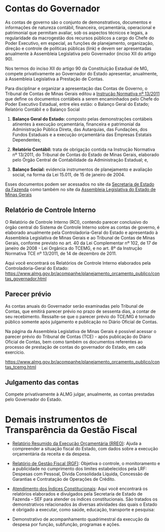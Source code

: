 # Contas do Governador

As contas de governo são o conjunto de demonstrativos, documentos e informações de natureza contábil, financeira, orçamentária, operacional e patrimonial que permitam avaliar, sob os aspectos técnicos e legais, a regularidade da macrogestão dos recursos públicos a cargo do Chefe do Poder Executivo, em especial, as funções de planejamento, organização, direção e controle de políticas públicas (link) e devem ser apresentadas anualmente à Assembleia Legislativa pelo Governador (inciso XII do artigo 90).

Nos termos do inciso XII do artigo 90 da Constituição Estadual de MG, compete privativamente ao Governador do Estado apresentar, anualmente, à Assembleia Legislativa a Prestação de Contas.

Para disciplinar e organizar a apresentação das Contas de Governo, o Tribunal de Contas de Minas Gerais editou a [Instrução Normativa nº 13/2011](https://www.tce.mg.gov.br/projetocontas/atos/IN-13-11.pdf) que define os documentos contábeis a serem encaminhados pelo Chefe do Poder Executivo Estadual, entre eles estão: o Balanço Geral do Estado; Relatório Contábil e o Balanço Social

1. 	**Balanço Geral do Estado:** composto pelas demonstrações contábeis atinentes à execução orçamentária, financeira e patrimonial da Administração Pública Direta, das Autarquias, das Fundações, dos Fundos Estaduais e a execução orçamentária das Empresas Estatais Dependentes;

2. **Relatório Contábil:** trata de obrigação contida na Instrução Normativa nº 13/2011, do Tribunal de Contas do Estado de Minas Gerais, elaborado pelo Órgão Central de Contabilidade da Administração Estadual; e,

3. **Balanço Social:** evidencia instrumentos de planejamento e avaliação social, na forma da Lei 15.011, de 15 de janeiro de 2004.

Esses documentos podem ser acessados no site da [Secretaria de Estado da Fazenda](http://www.fazenda.mg.gov.br/governo/contadoria_geral/relatorio_contabil/) como também no site da [Assembleia Legislativa do Estado de Minas Gerais](https://www.almg.gov.br/acompanhe/planejamento_orcamento_publico/contas_governador.html)

## Relatório de Controle Interno

O Relatório de Controle Interno (RCI), contendo parecer conclusivo do órgão central do Sistema de Controle Interno sobre as contas de governo, é elaborado anualmente pela Controladoria-Geral do Estado e apresentado à Assembleia Legislativa de Minas Gerais e ao Tribunal de Contas de Minas Gerais, conforme previsto no art. 40 da Lei Complementar nº 102, de 17 de janeiro de 2008 - Lei Orgânica do TCEMG, e no art. 8º da Instrução Normativa TCE nº 13/2011, de 14 de dezembro de 2011.

Aqui você encontrará os Relatórios de Controle Interno elaborados pela Controladoria-Geral do Estado:
https://www.almg.gov.br/acompanhe/planejamento_orcamento_publico/contas_governador.html

## Parecer prévio

As contas anuais do Governador serão examinadas pelo Tribunal de Contas, que emitirá parecer prévio no prazo de sessenta dias, a contar de seu recebimento. Ressalte-se que o parecer prévio do TCE/MG é tornado público somente após julgamento e publicação no Diário Oficial de Contas. 

Na página da Assembleia Legislativa de Minas Gerais é possível acessar o parecer prévio do Tribunal de Contas (TCE) - após publicação do Diário Oficial de Contas, bem como também os documentos referentes ao processo de prestação de contas do governador do Estado, em cada exercício.

https://www.almg.gov.br/acompanhe/planejamento_orcamento_publico/contas_tcemg.html

## Julgamento das contas

Compete privativamente à ALMG julgar, anualmente, as contas prestadas pelo Governador do Estado. 

# Demais instrumentos de Transparência da Gestão Fiscal

- [Relatório Resumido da Execução Orçamentária (RREO)](http://www.fazenda.mg.gov.br/governo/contadoria_geral/lei_responsabilidade_fiscal/): Ajuda a compreender a situação fiscal do Estado, com dados sobre a execução orçamentária da receita e da despesa.

- [Relatório de Gestão Fiscal (RGF)](http://www.fazenda.mg.gov.br/governo/contadoria_geral/lei_responsabilidade_fiscal/): Objetiva o controle, o monitoramento e a publicidade no cumprimento dos limites estabelecidos pela LRF: Despesas com Pessoal, Dívida Consolidada Líquida, Concessão de Garantias e Contratação de Operações de Crédito.

- [Atendimento dos Índices Constitucionais](http://www.fazenda.mg.gov.br/governo/contadoria_geral/atendimentos_constitucionais/index_novo_indices2020.html): Aqui você encontrará os relatórios elaborados e divulgados pela Secretaria de Estado de Fazenda – SEF para atender os índices constitucionais.
São tratados os demonstrativos relacionados às diversas atividades das quais o Estado é obrigado a executar, como saúde, educação, transporte e pesquisa:

- Demonstrativo de acompanhamento quadrimestral da execução da despesa por função, subfunção, programas e ações.

